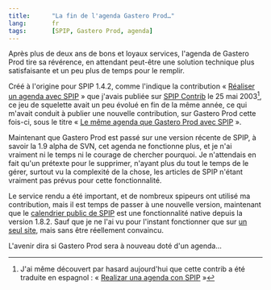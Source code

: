 ```yaml
--- 
title:      "La fin de l'agenda Gastero Prod…" 
lang:       fr 
tags:       [SPIP, Gastero Prod, agenda]
---
```


Après plus de deux ans de bons et loyaux services, l'agenda de Gastero Prod tire sa révérence, en attendant peut-être une solution technique plus satisfaisante et un peu plus de temps pour le remplir.


Créé à l'origine pour SPIP 1.4.2, comme l'indique la contribution « [Réaliser un agenda avec SPIP](http://www.spip-contrib.net/Realiser-un-agenda-avec-SPIP) » que j'avais publiée sur [SPIP Contrib](http://www.spip-contrib.net/) le 25 mai 2003[^1], ce jeu de squelette avait un peu évolué en fin de la même année, ce qui m'avait conduit à publier une nouvelle contribution, sur Gastero Prod cette fois-ci, sous le titre « [Le même agenda que Gastero Prod avec SPIP](/2003/12/le-meme-agenda-que-gastero-prod-avec-spip.html) ».

Maintenant que Gastero Prod est passé sur une version récente de SPIP, à savoir la 1.9 alpha de SVN, cet agenda ne fonctionne plus, et je n'ai vraiment ni le temps ni le courage de chercher pourquoi. Je n'attendais en fait qu'un prétexte pour le supprimer, n'ayant plus du tout le temps de le gérer, surtout vu la complexité de la chose, les articles de SPIP n'étant vraiment pas prévus pour cette fonctionnalité.

Le service rendu a été important, et de nombreux spipeurs ont utilisé ma contribution, mais il est temps de passer à une nouvelle version, maintenant que le [calendrier public de SPIP](http://www.spip.net/fr_article3182.html) est une fonctionnalité native depuis la version 1.8.2. Sauf que je ne l'ai vu pour l'instant fonctionner que sur [un seul site](http://6v8.gamboni.org/test-aig/agenda.php), mais sans être réellement convaincu.

L'avenir dira si Gastero Prod sera à nouveau doté d'un agenda…



[^1]: J'ai même découvert par hasard aujourd'hui que cette contrib a été traduite en espagnol : « [Realizar una agenda con SPIP](http://www.spip.net/es_article107.html) »
